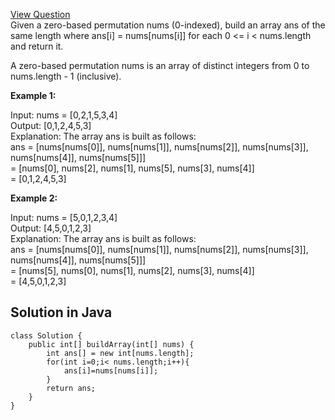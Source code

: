 [View Question](https://leetcode.com/problems/build-array-from-permutation/)<br/>
Given a zero-based permutation nums (0-indexed), build an array ans of the same length where ans[i] = nums[nums[i]] for each 0 <= i < nums.length and return it.<br/>

A zero-based permutation nums is an array of distinct integers from 0 to nums.length - 1 (inclusive).<br/>

**Example 1:**

Input: nums = [0,2,1,5,3,4]<br/>
Output: [0,1,2,4,5,3]<br/>
Explanation: The array ans is built as follows:<br/> 
ans = [nums[nums[0]], nums[nums[1]], nums[nums[2]], nums[nums[3]], nums[nums[4]], nums[nums[5]]]<br/>
    = [nums[0], nums[2], nums[1], nums[5], nums[3], nums[4]]<br/>
    = [0,1,2,4,5,3]<br/>


**Example 2:**

Input: nums = [5,0,1,2,3,4]<br/>
Output: [4,5,0,1,2,3]<br/>
Explanation: The array ans is built as follows:<br/>
ans = [nums[nums[0]], nums[nums[1]], nums[nums[2]], nums[nums[3]], nums[nums[4]], nums[nums[5]]]<br/>
    = [nums[5], nums[0], nums[1], nums[2], nums[3], nums[4]]<br/>
    = [4,5,0,1,2,3]<br/>

## Solution in Java

```
class Solution {
    public int[] buildArray(int[] nums) {
        int ans[] = new int[nums.length];
        for(int i=0;i< nums.length;i++){
            ans[i]=nums[nums[i]];
        }
        return ans;
    }
}
```